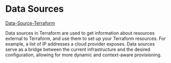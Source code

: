# Data Sources

[Data-Source-Terraform](https://blog.knoldus.com/how-to-use-data-source-in-terraform/)

Data sources in Terraform are used to get information about resources external to Terraform, and use them to set up your Terraform resources. For example, a list of IP addresses a cloud provider exposes. Data sources serve as a bridge between the current infrastructure and the desired configuration, allowing for more dynamic and context-aware provisioning.
